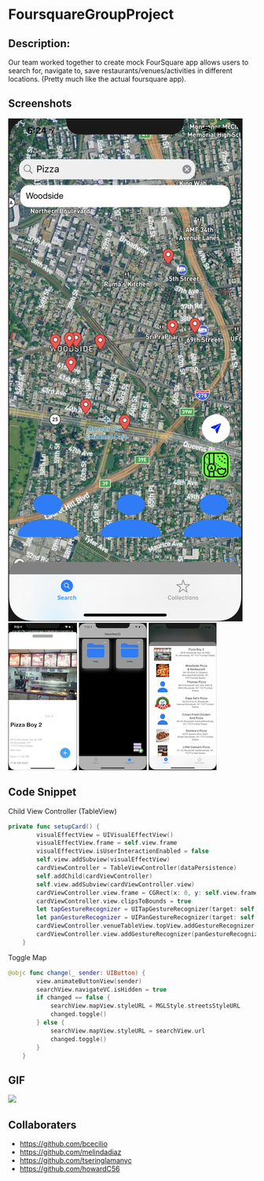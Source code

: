 # FoursquareGroupProject

## Description:

Our team worked together to create mock FourSquare app allows users to search for, navigate to, save restaurants/venues/activities in different locations. (Pretty much like the actual foursquare app).

## Screenshots

![homescreen](FoursquareGroupProject/NewAssets/homescreen.png)
![detailscreen](FoursquareGroupProject/NewAssets/detailview.png)
![favoritescreen](FoursquareGroupProject/NewAssets/collectionview.png)
![tableviewscreen](FoursquareGroupProject/NewAssets/tableview.png)

## Code Snippet

Child View Controller (TableView)
``` swift
private func setupCard() {
        visualEffectView = UIVisualEffectView()
        visualEffectView.frame = self.view.frame
        visualEffectView.isUserInteractionEnabled = false
        self.view.addSubview(visualEffectView)
        cardViewController = TableViewController(dataPersistence)
        self.addChild(cardViewController)
        self.view.addSubview(cardViewController.view)
        cardViewController.view.frame = CGRect(x: 0, y: self.view.frame.height - cardHandleAreaHeight, width: self.view.bounds.width, height: (view.frame.height / 4) * 3.5)
        cardViewController.view.clipsToBounds = true
        let tapGestureRecognizer = UITapGestureRecognizer(target: self, action: #selector(SearchViewController.handleCardTap(recognzier:)))
        let panGestureRecognizer = UIPanGestureRecognizer(target: self, action: #selector(SearchViewController.handleCardPan(recognizer:)))
        cardViewController.venueTableView.topView.addGestureRecognizer(tapGestureRecognizer)
        cardViewController.view.addGestureRecognizer(panGestureRecognizer)
    }
```

Toggle Map
``` swift
@objc func change(_ sender: UIButton) {
        view.animateButtonView(sender)
        searchView.navigateVC.isHidden = true
        if changed == false {
            searchView.mapView.styleURL = MGLStyle.streetsStyleURL
            changed.toggle()
        } else {
            searchView.mapView.styleURL = searchView.url
            changed.toggle()
        }
    }
```

## GIF

![](FourSquareGroupProject/NewAssets/gif1.gif)

## Collaboraters 

* https://github.com/bcecilio
* https://github.com/melindadiaz
* https://github.com/tseringlamanyc
* https://github.com/howardC56
